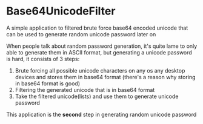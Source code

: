 # Base64UnicodeFilter
A simple application to filtered brute force base64 encoded unicode that can be used to generate random unicode password later on

When people talk about random password generation, it's quite lame to only able to generate them in ASCII format,
but generating a unicode password is hard, it consists of 3 steps:
1. Brute forcing all possible unicode characters on any os any desktop devices and stores them in base64 format
(there's a reason why storing in base64 format is good)
2. Filtering the generated unicode that is in base64 format
3. Take the filtered unicode(lists) and use them to generate unicode password


This application is the <b>second</b> step in generating random unicode password
